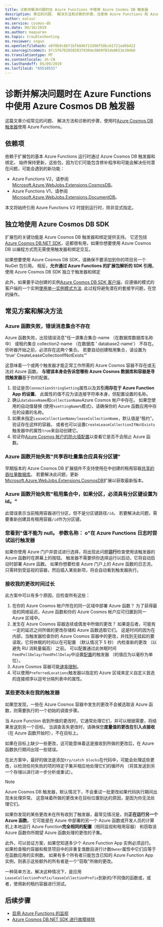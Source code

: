 ```yaml
---
title: 诊断并解决问题时在 Azure Functions 中使用 Azure Cosmos DB 触发器
description: 常见的问题、 解决方法和诊断的步骤，当使用 Azure Functions 和 Azure Cosmos DB 触发器
author: ealsur
ms.service: cosmos-db
ms.date: 04/16/2019
ms.author: maquaran
ms.topic: troubleshooting
ms.reviewer: sngun
ms.openlocfilehash: e8f0b9c8bf1bfb846f13306f58bcb1721ed6b422
ms.sourcegitcommit: 8fc5f676285020379304e3869f01de0653e39466
ms.translationtype: MT
ms.contentlocale: zh-CN
ms.lasthandoff: 05/09/2019
ms.locfileid: "65510531"
---
```

# <a name="diagnose-and-troubleshoot-issues-when-using-azure-cosmos-db-trigger-in-azure-functions"></a>诊断并解决问题时在 Azure Functions 中使用 Azure Cosmos DB 触发器

这篇文章介绍常见的问题、 解决方法和诊断的步骤，使用时[Azure Cosmos DB 触发器](change-feed-functions.md)使用 Azure Functions。

## <a name="dependencies"></a>依赖项

依赖于扩展包的基本 Azure Functions 运行时通过 Azure Cosmos DB 触发器和绑定。 始终保持更新，这些包，因为它们可能包含修补程序和可能会解决任何潜在问题，可能会遇到的新功能：

* Azure Functions V2，请参阅[Microsoft.Azure.WebJobs.Extensions.CosmosDB](https://www.nuget.org/packages/Microsoft.Azure.WebJobs.Extensions.CosmosDB)。
* Azure Functions V1，请参阅[Microsoft.Azure.WebJobs.Extensions.DocumentDB](https://www.nuget.org/packages/Microsoft.Azure.WebJobs.Extensions.DocumentDB)。

本文将始终引用 Azure Functions V2 时提到运行时，除非显式指定。

## <a name="consume-the-azure-cosmos-db-sdk-independently"></a>独立地使用 Azure Cosmos DB SDK

扩展包的关键功能是 Azure Cosmos DB 触发器和绑定提供支持。 它还包括[Azure Cosmos DB.NET SDK](sql-api-sdk-dotnet-core.md)，这都很有用，如果你想要使用 Azure Cosmos DB 以编程方式而无需使用触发器和绑定交互。

如果想要使用 Azure Cosmos DB SDK，请确保不要添加到你的项目另一个 NuGet 包引用。 相反，**允许通过 Azure Functions 的扩展包解析的 SDK 引用**。 使用 Azure Cosmos DB SDK 独立于触发器和绑定

此外，如果要手动创建的实例[Azure Cosmos DB SDK 客户端](./sql-api-sdk-dotnet-core.md)，应遵循的模式的客户端的一个实例[使用单一实例模式方法](../azure-functions/manage-connections.md#documentclient-code-example-c). 此过程将避免潜在的套接字问题，在您的操作。

## <a name="common-scenarios-and-workarounds"></a>常见方案和解决方法

### <a name="azure-function-fails-with-error-message-collection-doesnt-exist"></a>Azure 函数失败，错误消息集合不存在

Azure 函数失败，出现错误消息"任一源集合集合-name （在数据库数据库名称中） 或租约集合 collection2-name （在数据库 ' database2-name'） 不存在。 侦听器开始之前，必须存在这两个集合。 若要自动创建租用集合，请设置为 'true' CreateLeaseCollectionIfNotExists'"

这意味着一个或两个触发器才能正常工作所需的 Azure Cosmos 容器不存在或无法对 Azure 函数。 **与错误本身会告诉您哪些 Azure Cosmos 数据库和容器是寻找触发器**基于你的配置。

1. 验证是否`ConnectionStringSetting`属性以及其**引用存在于 Azure Function App 的设置**。 此属性的值不应为该连接字符串本身，但配置设置的名称。
2. 确认`databaseName`和`collectionName`Azure Cosmos 帐户中存在。 如果您使用的自动值替换 (使用`%settingName%`模式)，请确保你的 Azure 函数应用中存在的设置的名称。
3. 如果未指定`LeaseCollectionName/leaseCollectionName`，默认值是"租约"。 验证存在这样的容器。 或者也可以设置`CreateLeaseCollectionIfNotExists`触发器中的属性`true`来自动创建它。
4. 验证你[Azure Cosmos 帐户的防火墙配置](how-to-configure-firewall.md)以查看它是否不会阻止 Azure 函数。

### <a name="azure-function-fails-to-start-with-shared-throughput-collection-should-have-a-partition-key"></a>Azure 函数开始失败"共享吞吐量集合应具有分区键"

早期版本的 Azure Cosmos DB 扩展插件不支持使用在中创建的租用容器[共享的吞吐量数据库](./set-throughput.md#set-throughput-on-a-database)。 若要解决此问题，更新[Microsoft.Azure.WebJobs.Extensions.CosmosDB](https://www.nuget.org/packages/Microsoft.Azure.WebJobs.Extensions.CosmosDB)扩展以获取最新版本。

### <a name="azure-function-fails-to-start-with-the-lease-collection-if-partitioned-must-have-partition-key-equal-to-id"></a>Azure 函数开始失败"租用集合中，如果分区，必须具有分区键设置为 id。"

此错误表示当前租用容器进行分区，但不是分区键路径`/id`。 若要解决此问题，需要重新创建具有租用容器`/id`作为分区键。

### <a name="you-see-a-value-cannot-be-null-parameter-name-o-in-your-azure-functions-logs-when-you-try-to-run-the-trigger"></a>您看到"值不能为 null。 参数名称： o"在 Azure Functions 日志时尝试运行触发器

如果你使用 Azure 门户并尝试进行选择，将出现此问题**运行**检查使用该触发器的 Azure 函数时在屏幕上的按钮。 触发器不需要供你选择运行以启动，它将自动启动时部署 Azure 函数。 如果你想要检查 Azure 门户上的 Azure 函数的日志流，只需转到受监视的容器，然后插入某些新项，将会自动看到触发器执行。

### <a name="my-changes-take-too-long-be-received"></a>接收我的更改时间过长

此方案中可以有多个原因，应检查所有这些：

1. 在你的 Azure Cosmos 帐户所在的同一区域中部署 Azure 函数？ 为了获得最佳的网络延迟，Azure 函数和你的 Azure Cosmos 帐户应可归置到同一 Azure 区域中。
2. 发生在 Azure Cosmos 容器连续或偶发中所做的更改？
如果是后者，可能有一定的延迟之间所做的更改存储和 Azure 函数选取它们。 这是时间的因为在内部，当触发器检查你的 Azure Cosmos 容器中的更改，并找到无挂起的要读取，它将休眠的时间以在可配置 （默认情况下 5 秒） 内检查新的更改 （以避免 RU 消耗量偏高） 之前。 可以配置通过此休眠时间`FeedPollDelay/feedPollDelay`中设置[配置](../azure-functions/functions-bindings-cosmosdb-v2.md#trigger---configuration)的触发器 （的值应为以毫秒为单位）。
3. Azure Cosmos 容器可能[速率限制](./request-units.md)。
4. 可以使用`PreferredLocations`触发器以指定的 Azure 区域来定义自定义首选的连接顺序以逗号分隔列表中的属性。

### <a name="some-changes-are-missing-in-my-trigger"></a>某些更改未在我的触发器

如果您发现，一些在 Azure Cosmos 容器中发生的更改不会被选取该 Azure 函数，则需要执行的一个初始的调查步骤。

当 Azure Function 收到所做的更改时，它通常处理它们，并可以根据需要，将结果发送到另一个目标。 当调查丢失更改时，请确保您**度量值的更改在引入点接收**（在 Azure 函数开始时），不在目标上。

如果在目标上缺少一些更改，这可能意味着这是接收到所做的更改后，在 Azure 函数执行期间出现一些错误。

在此方案中，最好的做法是添加`try/catch blocks`在代码中，可能会处理这些更改，以检测任何失败的项的特定子集并相应地处理它们的循环内 （将其发送到另一个存储以进行进一步分析或重试）。 

> [!NOTE]
> Azure Cosmos DB 触发器，默认情况下，不会重试一批更改如果代码执行期间出现未处理异常。 这意味着所做的更改未在目标位置到达的原因，是因为你无法处理它们。

如果你发现的某些更改未在所有收到了触发器，最常见情况是，则**正在运行另一个 Azure 函数**。 它可能是在 Azure 中部署的另一个 Azure 函数或开发人员的计算机上本地运行 Azure Function**完全相同的配置**（相同监视和租用容器） 和窃取该 Azure 函数你所期望 Azure 函数处理的更改的子集。

此外，可以验证方案，如果您知道多少个 Azure Function App 实例必须运行。 如果检查租约容器和租赁项目中的非重复值数目进行计数`Owner`属性中它们应等于在函数应用的实例数。 如果有多个所有者只能包含已知的 Azure Function App 实例，则表示这些额外的所有者是一个"窃取"所做的更改。

一种简单方法，解决这种情况下，是应用`LeaseCollectionPrefix/leaseCollectionPrefix`到新的/不同值的函数或，或者，使用新的租约容器进行测试。

## <a name="next-steps"></a>后续步骤

* [启用 Azure Functions 的监视](../azure-functions/functions-monitoring.md)
* [Azure Cosmos DB.NET SDK 进行故障排除](./troubleshoot-dot-net-sdk.md)